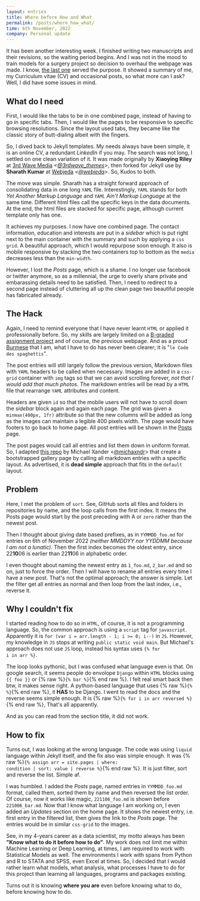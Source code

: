 ```yaml
---
layout: entries
title: Where before How and What
permalink: /posts/where_how_what/
time: 6th November, 2022
company: Personal update
---
```


It has been another interesting week. I finished writing two manuscripts and their revisions, so the waiting period begins. And I was not in the mood to train models for a surgery project so decision to overhaul the webpage was made. I know, [the last one](/posts/learning_html#head) served the purpose. It showed a summary of me, my Curriculum vitae (CV) and occasional posts, so what more can I ask? Well, I did have some issues in mind. 


## What do I need

First, I would like the tabs to be in one combined page, instead of having to go in specific tabs. Then, I would like the pages to be responsive to specific browsing resolutions. Since the layout used tabs, they became like the classic story of butt-dialing albeit with the fingers.

So, I dived back to Jekyll templates. My needs always have been simple, it is an online CV, a redundant *LinkedIn* if you may. The search was not long, I settled on one clean variation of it. It was made originally by **Xiaoying Riley** at [3rd Wave Media](http://themes.3rdwavemedia.com/) *<[@3rdwave_themes](https://twitter.com/3rdwave_themes "3rd Wave Media | Twitter")>*, then forked for Jekyll use by **Sharath Kumar** at [Webjeda](https://webjeda.com) *<[@webjeda](https://twitter.com/webjeda "Webjeda| Twitter")>*. So, Kudos to both.

The move was simple. Sharath has a straight forward approach of consolidating data in one long `YAML` file. Interestingly, `YAML` stands for both *Yet Another Markup Language* and *`YAML` Ain't Markup Language* at the same time. Different html files call the specific keys in the data documents. At the end, the html files are stacked for specific page, although current template only has one.

It achieves my purposes. I now have one combined page. The contact information, education and interests are put in a *sidebar* which is put right next to the main container with the summary and such by applying a `css grid`. A beautiful approach, which I would repurpose soon enough. It also is mobile responsive by stacking the two containers top to bottom as the `media` decreases less than the `min-width`. 

However, I lost the *Posts* page, which is a shame. I no longer use facebook or twitter anymore, so as a millennial, the urge to overly share private and embarassing details need to be satisfied. Then, I need to redirect to a second page instead of cluttering all up the clean page two beautiful people has fabricated already.

## The Hack

Again, I need to remind everyone that I have never learnt `HTML` or applied it professionally before. So, my skills are largely limited on a [B-graded assignment project](https://github.com/finerbrighterlighter/AQ10_questionnaire "AQ10 Questionnaire | GitHub") and of course, the previous webpage. And as a proud [Burmese](https://www.youtube.com/watch?v=o-i89wHCPlE "Why Myanmar is a nation of hackers | TEDxInyaLake") that I am, what I have to do has never been clearer; it is "`le Code des spaghettis`".

The post entries will still largely follow the previous version, Markdown files with `YAML` headers to be called when necessary. Images are added in a `css-grid` container with `img` tags so that we can avoid scrolling forever, *not that I would add that much photos*. The markdown entries will be read by a `HTML` file that rearrange `YAML` attributes and content. 

Headers are given `id` so that the mobile users will not have to scroll down the *sidebar* block again and again each page. The grid was given a `minmax(400px, 1fr)` attribute so that the new columns will be added as long as the images can maintain a legible 400 pixels width. The page would have footers to go back to home page. All post entries will be shown in the [Posts](/posts#head) page. 

The post pages would call all entries and list them down in uniform format. So, I adapted [this repo](https://github.com/michaelx/jekyll-photos "jekyll-photos | GitHub") by Michael Xander  <[@michaxndr](https://twitter.com/michaxndr)> that create a bootstrapped gallery page by calling all markdown entries with a specific layout. As advertised, it is **dead simple** approach that fits in the `default` layout.

## Problem

Here, I met the problem of `sort`. See, GitHub sorts all files and folders in repositories by name, and the loop calls from the first index. It means the Posts page would start by the post preceding with A or `zero` rather than the newest post.

Then I thought about giving date based prefixes, as in `YYMMDD_foo.md` for entries on 6th of November 2022 *(neither MMDDYY nor YYDDMM because I am not a lunatic)*. Then the first index becomes the oldest entry, since 22**10**06 is earlier than 22**11**06  in alphabetic order. 

I even thought about naming the newest entry as `1_foo.md`, `2_bar.md` and so on, just to force the order. Then I will have to rename all entries every time I have a new post. That's not the optimal approach; the answer is simple. Let the filter get all entries as normal and then loop from the last index, i.e., reverse it.

## Why I couldn't fix 

I started reading how to do so in `HTML`, of course, it is not a programming language. So, the common approach is using a `script` tag for `javascript`. Apparently it is <code>for  (var  i  =  arr.length  -  1;  i  >=  0;  i--)</code> in `JS`. However, my knowledge in `JS` stops at writing `public static void main`. But Michael's approach does not use `JS` loop, instead his syntax uses  <code>{% for i in arr %}</code>. 

The loop looks pythonic, but I was confused what language even is that. On google search, it seems people do envolope `Django` within `HTML` blocks using  `{{ foo }}` or {% raw %}`{% bar %}`{% end raw %}. I felt real smart back then btw, it makes sense right. A python-based language that uses {% raw %}`{% %}`{% end raw %}, it **HAS** to be Django. I went to read the docs and the reverse seems simple enough. It is {% raw %}<code>{% for i in arr reversed %}</code>{% end raw %}, That's all apparently.

And as you can read from the section title, it did not work.

## How to fix 

Turns out, I was looking at the wrong language. The code was using `liquid` language within Jekyll itself, and the fix also was simple enough. It was {% raw %}<code>{% assign arr = site.pages | where: condition | sort: value | reverse %}</code>{% end raw %}. It is just filter, sort and reverse the list. Simple af.

I was humbled. I added the *Posts* page, named entries in `YYMMDD_foo.md` format, called them, sorted them by name and then reversed the list order. Of course, now it works like magic, `221106_foo.md` is shown before `221006_bar.md`. Now that I know what language I am working on, I even added an *Updates* section on the home page. It shows the newest entry, i.e. first entry in the filtered list, then gives the link to the *Posts* page. The entries would be in similar `css-grid` to the images.

See, in my 4-years career as a data scientist, my motto always has been **"Know what to do it before how to do"**. My work does not limit me within Machine Learning or Deep Learning, at times, I am required to work with Statistical Models as well. The environments I work with spans from Python and R to STATA and SPSS, even Excel at times. So, I decided that I would rather learn what models, what analysis, what processes I have to do for this project than learning all languages, programs and packages existing.

Turns out it is knowing **where you are** even before knowing what to do, before knowing how to do.
